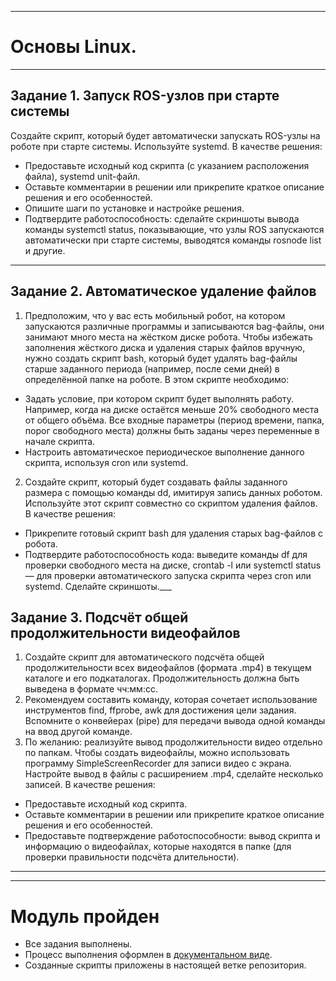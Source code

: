 ___
# Основы Linux.
___
## Задание 1. Запуск ROS-узлов при старте системы
Создайте скрипт, который будет автоматически запускать ROS-узлы на роботе при старте системы. Используйте systemd. 
В качестве решения:
* Предоставьте исходный код скрипта (с указанием расположения файла), systemd unit-файл.
* Оставьте комментарии в решении или прикрепите краткое описание решения и его особенностей.
* Опишите шаги по установке и настройке решения.
* Подтвердите работоспособность: сделайте скриншоты вывода команды systemctl status, показывающие, что узлы ROS запускаются автоматически при старте системы, выводятся команды rosnode list и другие.
___
## Задание 2. Автоматическое удаление файлов
1. Предположим, что у вас есть мобильный робот, на котором запускаются различные программы и записываются bag-файлы, они занимают много места на жёстком диске робота. Чтобы избежать заполнения жёсткого диска и удаления старых файлов вручную, нужно создать скрипт bash, который будет удалять bag-файлы старше заданного периода (например, после семи дней) в определённой папке на роботе. В этом скрипте необходимо:
* Задать условие, при котором скрипт будет выполнять работу. Например, когда на диске остаётся меньше 20% свободного места от общего объёма. Все входные параметры (период времени, папка, порог свободного места) должны быть заданы через переменные в начале скрипта.
* Настроить автоматическое периодическое выполнение данного скрипта, используя cron или systemd.
2. Создайте скрипт, который будет создавать файлы заданного размера с помощью команды dd, имитируя запись данных роботом. Используйте этот скрипт совместно со скриптом удаления файлов.
В качестве решения:
* Прикрепите готовый скрипт bash для удаления старых bag-файлов с робота.
* Подтвердите работоспособность кода: выведите команды df для проверки свободного места на диске, crontab -l или systemctl status — для проверки автоматического запуска скрипта через cron или systemd. Сделайте скриншоты.___
## Задание 3. Подсчёт общей продолжительности видеофайлов
1. Создайте скрипт для автоматического подсчёта общей продолжительности всех видеофайлов (формата .mp4) в текущем каталоге и его подкаталогах. Продолжительность должна быть выведена в формате чч:мм:сс.
2. Рекомендуем составить команду, которая сочетает использование инструментов find, ffprobe, awk для достижения цели задания. Вспомните о конвейерах (pipe) для передачи вывода одной команды на ввод другой команде.
3. По желанию: реализуйте вывод продолжительности видео отдельно по папкам. 
Чтобы создать видеофайлы, можно использовать программу SimpleScreenRecorder для записи видео с экрана. Настройте вывод в файлы с расширением .mp4, сделайте несколько записей. 
В качестве решения:
* Предоставьте исходный код скрипта.
* Оставьте комментарии в решении или прикрепите краткое описание решения и его особенностей.
* Предоставьте подтверждение работоспособности: вывод скрипта и информацию о видеофайлах, которые находятся в папке (для проверки правильности подсчёта длительности). 
___
___
# Модуль пройден
* Все задания выполнены. 
* Процесс выполнения оформлен в [документальном виде](https://github.com/git-skillbox/linux/blob/module2/m2-pw.pdf).
* Созданные скрипты приложены в настоящей ветке репозитория.
